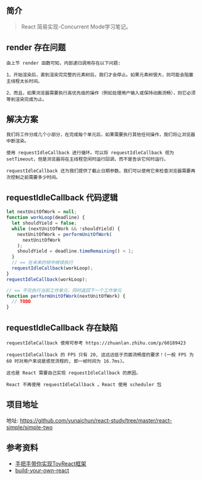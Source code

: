 ## 简介

> React 简易实现-Concurrent Mode学习笔记。

## render 存在问题

```text
由上节 render 函数可知，内部递归调用存在以下问题:

1、开始渲染后，直到渲染完完整的元素树后，我们才会停止。如果元素树很大，则可能会阻塞主线程太长时间。

2、而且，如果浏览器需要执行高优先级的操作（例如处理用户输入或保持动画流畅），则它必须等到渲染完成为止。
```

## 解决方案

```text
我们将工作分成几个小部分，在完成每个单元后，如果需要执行其他任何操作，我们将让浏览器中断渲染。

使用 requestIdleCallback 进行循环。可以将 requestIdleCallback 视为 setTimeout，但是浏览器将在主线程空闲时运行回调，而不是告诉它何时运行。

requestIdleCallback 还为我们提供了截止日期参数。我们可以使用它来检查浏览器需要再次控制之前需要多少时间。
```

## requestIdleCallback 代码逻辑

```js
let nextUnitOfWork = null;
function workLoop(deadline) {
  let shouldYield = false;
  while (nextUnitOfWork && !shouldYield) {
    nextUnitOfWork = performUnitOfWork(
      nextUnitOfWork
    );
    shouldYield = deadline.timeRemaining() < 1;
  }
  // == 在未来的帧中继续执行
  requestIdleCallback(workLoop);
}
requestIdleCallback(workLoop);

// == 不仅执行当前工作单元，同时返回下一个工作单元
function performUnitOfWork(nextUnitOfWork) {
  // TODO
}
```

## requestIdleCallback 存在缺陷

```text
requestIdleCallback 使用可参考 https://zhuanlan.zhihu.com/p/60189423

requestIdleCallback 的 FPS 只有 20, 这远远低于页面流畅度的要求！(一般 FPS 为 60 时对用户来说是感觉流程的, 即一帧时间为 16.7ms)。

这也是 React 需要自己实现 requestIdleCallback 的原因。

React 不再使用 requestIdleCallback 。React 使用 scheduler 包
```

## 项目地址

地址: https://github.com/yunaichun/react-study/tree/master/react-simple/simple-two

## 参考资料

- [手把手带你实现ToyReact框架](https://u.geekbang.org/lesson/50)
- [build-your-own-react](https://pomb.us/build-your-own-react/)
